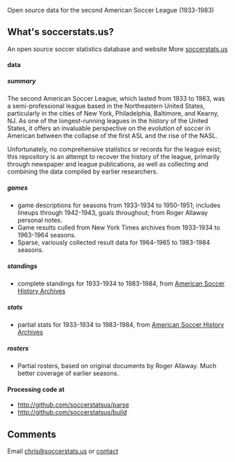 Open source data for the second American Soccer League (1933-1983)


## What's soccerstats.us?

An open source soccer statistics database and website
More [soccerstats.us](http://www.soccerstats.us)

#### data

##### summary

The second American Soccer League, which lasted from 1933 to 1983, was a semi-professional league based in the Northeastern United States, particularly in the cities of New York, Philadelphia, Baltimore, and Kearny, NJ. As one of the longest-running leagues in the history of the United States, it offers an invaluable perspective on the evolution of soccer in American between the collapse of the first ASL and the rise of the NASL. 

Unfortunately, no comprehensive statistics or records for the league exist; this repository is an attempt to recover the history of the league, primarily through newspaper and league publications, as well as collecting and combining the data compiled by earlier researchers.

##### games

* game descriptions for seasons from 1933-1934 to 1950-1951; includes lineups through 1942-1943, goals throughout; from Roger Allaway personal notes.
* Game results culled from New York Times archives from 1933-1934 to 1963-1964 seasons. 
* Sparse, variously collected result data for 1964-1965 to 1983-1984 seasons.

##### standings

* complete standings for 1933-1934 to 1983-1984, from [American Soccer History Archives](http://homepages.sover.net/~spectrum/)

##### stats

* partial stats for 1933-1934 to 1983-1984, from [American Soccer History Archives](http://homepages.sover.net/~spectrum/)

##### rosters

* Partial rosters, based on original documents by Roger Allaway. Much better coverage of earlier seasons.


#### Processing code at

* http://github.com/soccerstatsus/parse
* http://github.com/soccerstatsus/build

## Comments

Email chris@soccerstats.us or [contact](http://www.soccerstats.us/contact)